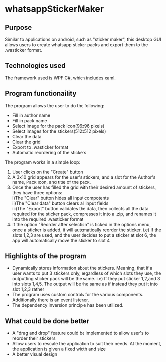 # whatsappStickerMaker
## Purpose
Similar to applications on android, such as "sticker maker", this desktop GUI allows users to create whatsapp sticker packs and export them to the .wasticker format.

## Technologies used
The framework used is WPF C#, which includes xaml.

## Program functionaility
The program allows the user to do the following:
- Fill in author name
- Fill in pack name
- Select image for the pack icon(96x96 pixels)
- Select images for the stickers(512x512 pixels)
- Clear the data
- Clear the grid
- Export to .wasticker format
- Automatic reordering of the stickers

The program works in a simple loop:
1. User clicks on the "Create" button
2. A 3x10 grid appears for the user's stickers, and a slot for the Author's name, Pack icon, and title of the pack.
3. Once the user has filled the grid with their desired amount of stickers, they have three options:
    <br>i)The "Clear" button hides all input compotents
    <br>ii)The "Clear data" button clears all input fields
    <br>iii)The "Export" button validates the data, then collects all the data required for the sticker pack, compresses it into a .zip, and renames it into the required
        .wasticker format
4. If the option "Reorder after selection" is ticked in the options menu, once a sticker is added, it will automatically reorder the sticker.
i.e) If the slots 1,2,3 are used, and the user decides to put a sticker at slot 6, the app will automatically move the sticker to slot 4

## Highlights of the program
- Dynamically stores information about the stickers. Meaning, that if a user wants to put 3 stickers only, regardless of which slots they use, the outputting sticker pack will be the same.
i.e) If they put sticker 1,2,and 3 into slots 1,4,5. The output will be the same as if instead they put it into slot 1,2,3 rather
- The program uses custom controls for the various components. Additionally there is an event listener.
- The dependency inversion principle has been utilized.

## What could be done better
- A "drag and drop" feature could be implemented to allow user's to reorder their stickers
- Allow users to rescale the application to suit their needs. At the moment, the application is given a fixed width and size
- A better visual design
